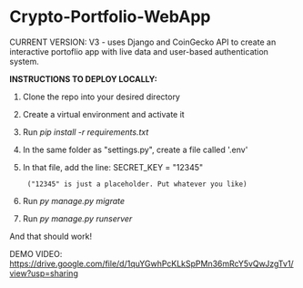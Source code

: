 # Crypto-Portfolio-WebApp
CURRENT VERSION: V3 - uses Django and CoinGecko API to create an interactive portoflio app with live data and user-based authentication system.

**INSTRUCTIONS TO DEPLOY LOCALLY:**
1. Clone the repo into your desired directory
2. Create a virtual environment and activate it
3. Run _pip install -r requirements.txt_
4. In the same folder as "settings.py", create a file called '.env' 
5. In that file, add the line:
        SECRET_KEY = "12345"
        
        ("12345" is just a placeholder. Put whatever you like)
6. Run _py manage.py migrate_
7. Run _py manage.py runserver_
  
  And that should work!

DEMO VIDEO:
https://drive.google.com/file/d/1quYGwhPcKLkSpPMn36mRcY5vQwJzgTv1/view?usp=sharing
